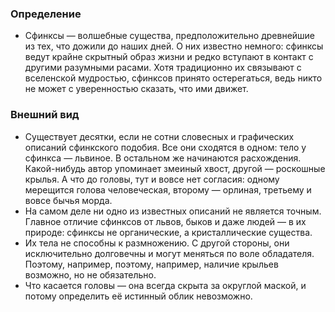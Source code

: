 ### Определение
- Сфинксы — волшебные существа, предположительно древнейшие из тех, что дожили до наших дней. О них известно немного: сфинксы ведут крайне скрытный образ жизни и редко вступают в контакт с другими разумными расами. Хотя традиционно их связывают с вселенской мудростью, сфинксов принято остерегаться, ведь никто не может с уверенностью сказать, что ими движет.

### Внешний вид
- Существует десятки, если не сотни словесных и графических описаний сфинкского подобия. Все они сходятся в одном: тело у сфинкса — львиное. В остальном же начинаются расхождения. Какой-нибудь автор упоминает змеиный хвост, другой — роскошные крылья. А что до головы, тут и вовсе нет согласия: одному мерещится голова человеческая, второму — орлиная, третьему и вовсе бычья морда.
- На самом деле ни одно из известных описаний не является точным. Главное отличие сфинксов от львов, быков и даже людей — в их природе: сфинксы не органические, а кристаллические существа.
- Их тела не способны к размножению. С другой стороны, они исключительно долговечны и могут меняться по воле обладателя. Поэтому, например, поэтому, например, наличие крыльев возможно, но не обязательно.
- Что касается головы — она всегда скрыта за округлой маской, и потому определить её истинный облик невозможно.